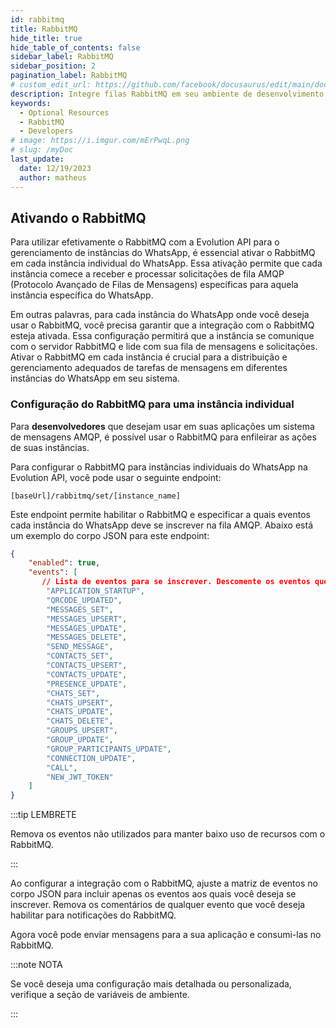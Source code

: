 ```yaml
---
id: rabbitmq
title: RabbitMQ
hide_title: true
hide_table_of_contents: false
sidebar_label: RabbitMQ
sidebar_position: 2
pagination_label: RabbitMQ
# custom_edit_url: https://github.com/facebook/docusaurus/edit/main/docs/api-doc-markdown.md
description: Integre filas RabbitMQ em seu ambiente de desenvolvimento com a API Evolution.
keywords:
  - Optional Resources
  - RabbitMQ
  - Developers
# image: https://i.imgur.com/mErPwqL.png
# slug: /myDoc
last_update:
  date: 12/19/2023
  author: matheus
---
```


## Ativando o RabbitMQ

Para utilizar efetivamente o RabbitMQ com a Evolution API para o gerenciamento de instâncias do WhatsApp, é essencial ativar o RabbitMQ em cada instância individual do WhatsApp. Essa ativação permite que cada instância comece a receber e processar solicitações de fila AMQP (Protocolo Avançado de Filas de Mensagens) específicas para aquela instância específica do WhatsApp.

Em outras palavras, para cada instância do WhatsApp onde você deseja usar o RabbitMQ, você precisa garantir que a integração com o RabbitMQ esteja ativada. Essa configuração permitirá que a instância se comunique com o servidor RabbitMQ e lide com sua fila de mensagens e solicitações. Ativar o RabbitMQ em cada instância é crucial para a distribuição e gerenciamento adequados de tarefas de mensagens em diferentes instâncias do WhatsApp em seu sistema.

### Configuração do RabbitMQ para uma instância individual

Para **desenvolvedores** que desejam usar em suas aplicações um sistema de mensagens AMQP, é possível usar o RabbitMQ para enfileirar as ações de suas instâncias.

Para configurar o RabbitMQ para instâncias individuais do WhatsApp na Evolution API, você pode usar o seguinte endpoint:


```plaintext title="POST"
[baseUrl]/rabbitmq/set/[instance_name]
```

Este endpoint permite habilitar o RabbitMQ e especificar a quais eventos cada instância do WhatsApp deve se inscrever na fila AMQP. Abaixo está um exemplo do corpo JSON para este endpoint:

```json title="body" showLineNumbers
{
    "enabled": true,
    "events": [
       // Lista de eventos para se inscrever. Descomente os eventos que você precisa.
        "APPLICATION_STARTUP",
        "QRCODE_UPDATED",
        "MESSAGES_SET",
        "MESSAGES_UPSERT",
        "MESSAGES_UPDATE",
        "MESSAGES_DELETE",
        "SEND_MESSAGE",
        "CONTACTS_SET",
        "CONTACTS_UPSERT",
        "CONTACTS_UPDATE",
        "PRESENCE_UPDATE",
        "CHATS_SET",
        "CHATS_UPSERT",
        "CHATS_UPDATE",
        "CHATS_DELETE",
        "GROUPS_UPSERT",
        "GROUP_UPDATE",
        "GROUP_PARTICIPANTS_UPDATE",
        "CONNECTION_UPDATE",
        "CALL",
        "NEW_JWT_TOKEN"
    ]    
}
```

:::tip LEMBRETE

Remova os eventos não utilizados para manter baixo uso de recursos com o RabbitMQ.

:::

Ao configurar a integração com o RabbitMQ, ajuste a matriz de eventos no corpo JSON para incluir apenas os eventos aos quais você deseja se inscrever. Remova os comentários de qualquer evento que você deseja habilitar para notificações do RabbitMQ.

Agora você pode enviar mensagens para a sua aplicação e consumi-las no RabbitMQ.

:::note NOTA

Se você deseja uma configuração mais detalhada ou personalizada, verifique a seção de variáveis de ambiente.

:::

